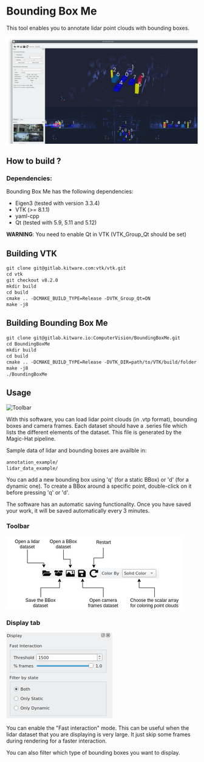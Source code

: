 # Bounding Box Me

This tool enables you to annotate lidar point clouds with bounding boxes.

![Toolbar](doc/BoundingBoxMe.png)


## How to build ?


### Dependencies:

Bounding Box Me has the following dependencies:

- Eigen3 (tested with version 3.3.4)
- VTK (>= 8.1.1)
- yaml-cpp
- Qt (tested with 5.9, 5.11 and 5.12)

 **WARNING**:  You need to enable Qt in VTK (VTK_Group_Qt should be set)


 ## Building VTK
 ```
 git clone git@gitlab.kitware.com:vtk/vtk.git
 cd vtk
 git checkout v8.2.0
 mkdir build
 cd build
 cmake .. -DCMAKE_BUILD_TYPE=Release -DVTK_Group_Qt=ON
 make -j8
 ```


 ## Building Bounding Box Me

 ```
 git clone git@gitlab.kitware.io:ComputerVision/BoundingBoxMe.git
 cd BoundingBoxMe
 mkdir build
 cd build
 cmake .. -DCMAKE_BUILD_TYPE=Release -DVTK_DIR=path/to/VTK/build/folder
 make -j8
 ./BoundingBoxMe
 ```

## Usage

![Toolbar](doc/presentation.gif)


With this software, you can load lidar point clouds (in .vtp format), bounding boxes and camera frames.
Each dataset should have a .series file which lists the different elements of the dataset. This file is generated by the Magic-Hat pipeline.

Sample data of lidar and bounding boxes are availble in:
```
annotation_example/
lidar_data_example/
```

You can add a new bounding box using 'q' (for a static BBox) or 'd' (for a dynamic one).
To create a BBox around a specific point, double-click on it before pressing 'q' or 'd'.

The software has an automatic saving functionality. Once you have saved your work, it will be saved automatically every 3 minutes.

### Toolbar
![Toolbar](doc/Toolbar_help.png)

### Display tab

![Display tab](doc/display_tab.png)

You can enable the "Fast interaction" mode. This can be useful when the lidar dataset that you are displaying is very large. It just skip some frames during rendering for a faster interaction.

You can also filter which type of bounding boxes you want to display.
